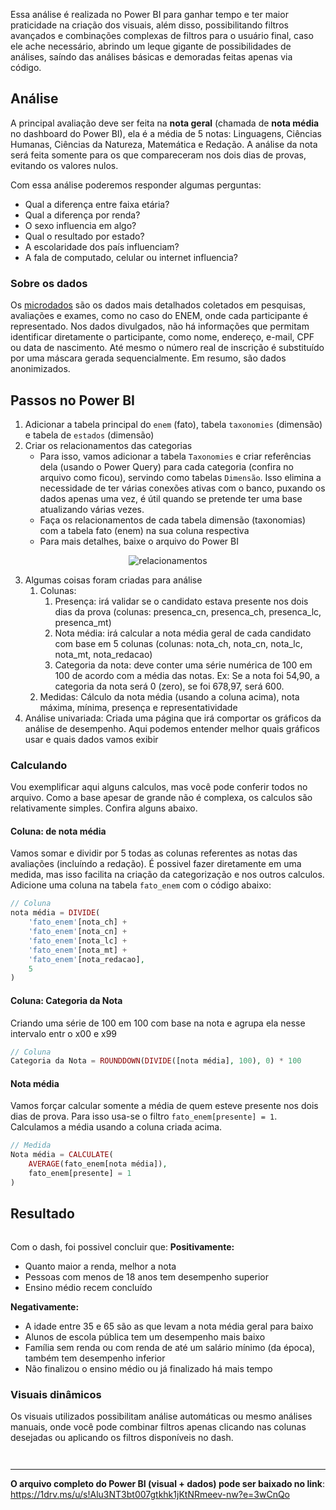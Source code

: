 Essa análise é realizada no Power BI para ganhar tempo e ter maior praticidade na criação dos visuais, além disso, possibilitando filtros avançados e combinações complexas de filtros para o usuário final, caso ele ache necessário, abrindo um leque gigante de possibilidades de análises, saíndo das análises básicas e demoradas feitas apenas via código.

## Análise
A principal avaliação deve ser feita na **nota geral** (chamada de **nota média** no dashboard do Power BI), ela é a média de 5 notas: Linguagens, Ciências Humanas, Ciências da Natureza, Matemática e Redação. A análise da nota será feita somente para os que compareceram nos dois dias de provas, evitando os valores nulos.

Com essa análise poderemos responder algumas perguntas:
- Qual a diferença entre faixa etária?
- Qual a diferença por renda?
- O sexo influencia em algo?
- Qual o resultado por estado?
- A escolaridade dos país influenciam?
- A fala de computado, celular ou internet influencia?

### Sobre os dados
Os [microdados](https://www.gov.br/inep/pt-br/acesso-a-informacao/dados-abertos/microdados/enem) são os dados mais detalhados coletados em pesquisas, avaliações e exames, como no caso do ENEM, onde cada participante é representado. Nos dados divulgados, não há informações que permitam identificar diretamente o participante, como nome, endereço, e-mail, CPF ou data de nascimento. Até mesmo o número real de inscrição é substituído por uma máscara gerada sequencialmente. Em resumo, são dados anonimizados.


## Passos no Power BI
1) Adicionar a tabela principal do `enem` (fato), tabela `taxonomies` (dimensão) e tabela de `estados` (dimensão)
2) Criar os relacionamentos das categorias
    - Para isso, vamos adicionar a tabela `Taxonomies` e criar referências dela (usando o Power Query) para cada categoria (confira no arquivo como ficou), servindo como tabelas `Dimensão`. Isso elimina a necessidade de ter várias conexões ativas com o banco, puxando os dados apenas uma vez, é útil quando se pretende ter uma base atualizando várias vezes.
    - Faça os relacionamentos de cada tabela dimensão (taxonomias) com a tabela fato (enem) na sua coluna respectiva
    - Para mais detalhes, baixe o arquivo do Power BI

<p align="center">
    <img src="https://meusapps.top/estudos/imagens-publicas/analise-enem-22/relacionamentos.png" alt="relacionamentos">
</p>

3) Algumas coisas foram criadas para análise 
    1) Colunas:
        1) Presença: irá validar se o candidato estava presente nos dois dias da prova (colunas: presenca_cn, presenca_ch, presenca_lc, presenca_mt)
        2) Nota média: irá calcular a nota média geral de cada candidato com base em 5 colunas (colunas: nota_ch, nota_cn, nota_lc, nota_mt, nota_redacao)
        3) Categoria da nota: deve conter uma série numérica de 100 em 100 de acordo com a média das notas. Ex: Se a nota foi 54,90, a categoria da nota será 0 (zero), se foi 678,97, será 600.
    2) Medidas: Cálculo da nota média (usando a coluna acima), nota máxima, mínima, presença e representatividade
4) Análise univariada: Criada uma página que irá comportar os gráficos da análise de desempenho. Aqui podemos entender melhor quais gráficos usar e quais dados vamos exibir


### Calculando
Vou exemplificar aqui alguns calculos, mas você pode conferir todos no arquivo. Como a base apesar de grande não é complexa, os calculos são relativamente simples. Confira alguns abaixo.

#### Coluna: de nota média
Vamos somar e dividir por 5 todas as colunas referentes as notas das avaliações (incluíndo a redação). É possivel fazer diretamente em uma medida, mas isso facilita na criação da categorização e nos outros calculos. 
Adicione uma coluna na tabela `fato_enem` com o código abaixo:

```php
// Coluna
nota média = DIVIDE(
    'fato_enem'[nota_ch] + 
    'fato_enem'[nota_cn] + 
    'fato_enem'[nota_lc] + 
    'fato_enem'[nota_mt] + 
    'fato_enem'[nota_redacao],
    5
)
```

#### Coluna: Categoria da Nota
Criando uma série de 100 em 100 com base na nota e agrupa ela nesse intervalo entr o x00 e x99

```php
// Coluna
Categoria da Nota = ROUNDDOWN(DIVIDE([nota média], 100), 0) * 100
```

#### Nota média
Vamos forçar calcular somente a média de quem esteve presente nos dois dias de prova. Para isso usa-se o filtro `fato_enem[presente] = 1`. Calculamos a média usando a coluna criada acima.

```php
// Medida
Nota média = CALCULATE(
    AVERAGE(fato_enem[nota média]),
    fato_enem[presente] = 1
)
```

## Resultado 

<p align="center">
    <img src="https://meusapps.top/estudos/imagens-publicas/analise-enem-22/visual_geral_dash_enem.png" alt="">
</p>

Com o dash, foi possivel concluir que:
**Positivamente:**
- Quanto maior a renda, melhor a nota
- Pessoas com menos de 18 anos tem desempenho superior
- Ensino médio recem concluído

**Negativamente:**
- A idade entre 35 e 65 são as que levam a nota média geral para baixo
- Alunos de escola pública tem um desempenho mais baixo
- Família sem renda ou com renda de até um salário mínimo (da época), também tem desempenho inferior
- Não finalizou o ensino médio ou já finalizado há mais tempo

### Visuais dinâmicos
Os visuais utilizados possibilitam análise automáticas ou mesmo análises manuais, onde você pode combinar filtros apenas clicando nas colunas desejadas ou aplicando os filtros disponíveis no dash.

<p align="center">
    <img src="https://meusapps.top/estudos/imagens-publicas/analise-enem-22/arvore-decomposicao.png" alt="">
</p>

<p align="center">
    <img src="https://meusapps.top/estudos/imagens-publicas/analise-enem-22/graficos-gerais.png" alt="">
</p>

----

**O arquivo completo do Power BI (visual + dados) pode ser baixado no link**: https://1drv.ms/u/s!Alu3NT3bt007gtkhk1jKtNRmeev-nw?e=3wCnQo
